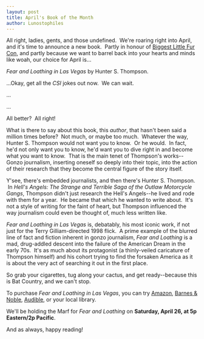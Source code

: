 ```yaml
---
layout: post
title: April's Book of the Month
author: Lunostophiles
---
```


All right, ladies, gents, and those undefined.  We're roaring right into April, and it's time to announce a new book.  Partly in honour of [Biggest Little Fur Con](http://www.biggestlittlefurcon.org/), and partly because we want to barrel back into your hearts and minds like woah, our choice for April is...

*Fear and Loathing in Las Vegas* by Hunter S. Thompson.

...Okay, get all the *CSI* jokes out now.  We can wait.

...

...

All better?  All right!

What is there to say about this book, this *author*, that hasn't been said a million times before?  Not much, or maybe too much.  Whatever the way, Hunter S. Thompson would not want you to know.  Or he would.  In fact, he'd not only want you to know, he'd want you to dive right in and become what you want to know.  That is the main tenet of Thompson's works--Gonzo journalism, inserting oneself so deeply into their topic, into the action of their research that they become the central figure of the story itself.

Y'see, there's embedded journalists, and then there's Hunter S. Thompson.  In *Hell's Angels: The Strange and Terrible Saga of the Outlaw Motorcycle Gangs*, Thompson didn't just research the Hell's Angels--he lived and rode with them for a year.  He became that which he wanted to write about.  It's not a style of writing for the faint of heart, but Thompson influenced the way journalism could even be thought of, much less written like.

*Fear and Loathing in Las Vegas* is, debatably, his most iconic work, if not just for the Terry Gilliam-directed 1998 flick.  A prime example of the blurred line of fact and fiction inherent in gonzo journalism, *Fear and Loathing* is a mad, drug-addled descent into the failure of the American Dream in the early 70s.  It's as much about its protagonist (a thinly-veiled caricature of Thompson himself) and his cohort trying to find the forsaken America as it is about the very act of searching it out in the first place.

So grab your cigarettes, tug along your cactus, and get ready--because this is Bat Country, and we can't stop.

To purchase *Fear and Loathing in Las Vegas*, you can try [Amazon](http://www.amazon.com/Fear-Loathing-Las-Vegas-American/dp/0679785892/ref=sr_1_1?s=books&amp;ie=UTF8&amp;qid=1395702158&amp;sr=1-1&amp;keywords=fear+and+loathing+in+las+vegas), [Barnes &amp; Noble](http://www.barnesandnoble.com/w/fear-and-loathing-in-las-vegas-hunter-s-thompson/1002088488?ean=9780679785897), [Audible](http://www.audible.com/pd/Bios-Memoirs/Fear-and-Loathing-in-Las-Vegas-Audiobook/B002V5B68M/ref=a_search_c4_1_1_srTtl?qid=1395702729&amp;sr=1-1), or your local library.

We'll be holding the Marf for *Fear and Loathing* on **Saturday, April 26, at 5p Eastern/2p Pacific**.

And as always, happy reading!

